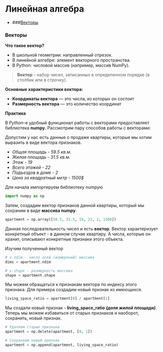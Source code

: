 # Линейная алгебра

+ ###[Векторы](#vectors)

### <a name="vectors"></a> Векторы

**Что такое вектор?**
+ В школьной геометрии: направленный отрезок.
+ В линейной алгебре: элемент векторного пространства.
+ В Python: числовой массив (например, массив NumPy).

>**Вектор** - набор чисел, записанных в определенном порядке (в столбик или в строчку).

**Основные характеристики вектора:**
+ **Координаты вектора** — это числа, из которых он состоит
+ **Размерность вектора** — это количество координат

**Практика**

В *Python*-е удобный функционал работы с векторами предоставляет библиотека **numpy**.
Рассмотрим пару способов работы с векторами:

Допустим у нас есть данные о продаже квартиры, которые мы хотим выразить в виде вектора признаков.
* _Общая площадь - 59.5 кв.м._
* _Жилая площадь - 31.5 кв.м._
* _Этаж - 19_
* _Всего этажей - 22_
* _Подъездов в доме - 2_
* _Цена за квадратный метр - 1500$_

Для начала импортируем библиотеку numpyю
```python
import numpy as np
```
Затем, создадим вектор признаков данной квартиры, который мы сохраним в виде __массива numpy__.
```python
apartment = np.array([58.5, 31.5, 19, 22, 2, 1500])
```
Данная последовательность чисел и есть __вектор__. Вектор характеризует конкретный объект - в данном случае квартиру.
А числа, которые он хранит, описывают конкретные признаки этого объекта.

Изучим полученный вектор
```python
# x.ndim - число осей (измерений) массива 
dims = apartment.ndim

# x.shape - размерность массива
shape = apartment.shape
```

Мы можем обращаться к признакам вектора по индексу этого признака. Для примера создадим новый признак из имеющихся.
```python
living_space_ratio = apartment[0] / apartment[1]
```
Мы создали новый признак - __living_space_ratio__ ___(доля жилой площади)___.
Теперь мы можем избавиться от старых признаков и наоборот, сохранить, новый признак.
```python
# Удаляем старые признаки
apartment = np.delete(apartment, [0, 1])

# Сохраняем новый признак
apartment = np.append(apartment, living_space_ratio)
```